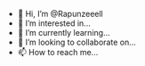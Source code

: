 - 👋 Hi, I’m @Rapunzeeell
- 👀 I’m interested in...
- 🌱 I’m currently learning...
- 💞️ I’m looking to collaborate on...
- 📫 How to reach me...

<!---
Rapunzeeell/Rapunzeeell is a ✨ special ✨ repository because its `README.md` (this file) appears on your GitHub profile.
You can click the Preview link to take a look at your changes.
--->
